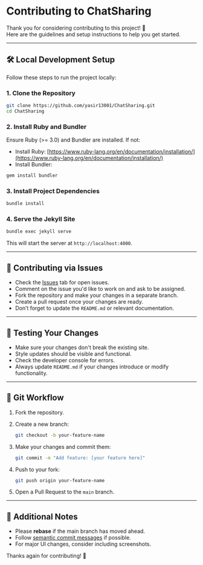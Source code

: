
# Contributing to ChatSharing

Thank you for considering contributing to this project! 🎉  
Here are the guidelines and setup instructions to help you get started.

---

## 🛠 Local Development Setup

Follow these steps to run the project locally:

### 1. Clone the Repository

```bash
git clone https://github.com/yasir13001/ChatSharing.git
cd ChatSharing
````

### 2. Install Ruby and Bundler

Ensure Ruby (>= 3.0) and Bundler are installed. If not:

* Install Ruby: [https://www.ruby-lang.org/en/documentation/installation/](https://www.ruby-lang.org/en/documentation/installation/)
* Install Bundler:

```bash
gem install bundler
```

### 3. Install Project Dependencies

```bash
bundle install
```

### 4. Serve the Jekyll Site

```bash
bundle exec jekyll serve
```

This will start the server at `http://localhost:4000`.

---

## 🚧 Contributing via Issues

* Check the [Issues](https://github.com/yasir13001/ChatSharing/issues) tab for open issues.
* Comment on the issue you'd like to work on and ask to be assigned.
* Fork the repository and make your changes in a separate branch.
* Create a pull request once your changes are ready.
* Don’t forget to update the `README.md` or relevant documentation.

---

## 🧪 Testing Your Changes

* Make sure your changes don't break the existing site.
* Style updates should be visible and functional.
* Check the developer console for errors.
* Always update `README.md` if your changes introduce or modify functionality.

---

## 🔄 Git Workflow

1. Fork the repository.
2. Create a new branch:

   ```bash
   git checkout -b your-feature-name
   ```
3. Make your changes and commit them:

   ```bash
   git commit -m "Add feature: [your feature here]"
   ```
4. Push to your fork:

   ```bash
   git push origin your-feature-name
   ```
5. Open a Pull Request to the `main` branch.

---

## 📄 Additional Notes

* Please **rebase** if the main branch has moved ahead.
* Follow [semantic commit messages](https://www.conventionalcommits.org/en/v1.0.0/) if possible.
* For major UI changes, consider including screenshots.

Thanks again for contributing! 🙌